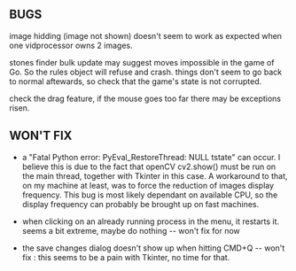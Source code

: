 


## BUGS

image hidding (image not shown) doesn't seem to work as expected when one vidprocessor owns 2 images.

stones finder bulk update may suggest moves impossible in the game of Go. So the rules object will refuse and crash. things don't seem to go back to normal aftewards, so check that the game's state is not corrupted.

check the drag feature, if the mouse goes too far there may be exceptions risen.


## WON'T FIX
- a "Fatal Python error: PyEval_RestoreThread: NULL tstate" can occur. I believe this is due to the fact that openCV cv2.show() must be run on the main thread, together with Tkinter in this case. A workaround to that, on my machine at least, was to force the reduction of images display frequency. This bug is most likely dependant on available CPU, so the display frequency can probably be brought up on fast machines.

- when clicking on an already running process in the menu, it restarts it. seems a bit extreme, maybe do nothing -- won't fix for now

- the save changes dialog doesn't show up when hitting CMD+Q  -- won't fix : this seems to be a pain with Tkinter, no time for that.

